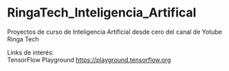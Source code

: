 # RingaTech_Inteligencia_Artifical
Proyectos de curso de Inteligencia Artificial desde cero del canal de Yotube Ringa Tech

Links de interés:<br>
    TensorFlow Playground  https://playground.tensorflow.org
